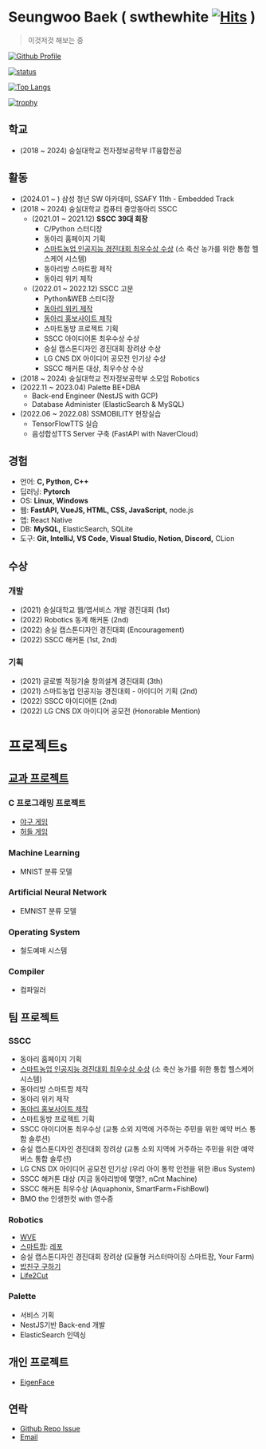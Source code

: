 # Seungwoo Baek ( swthewhite [![Hits](https://hits.seeyoufarm.com/api/count/incr/badge.svg?url=https%3A%2F%2Fgithub.com%2FSwtheWhite&count_bg=%2379C83D&title_bg=%23555555&icon=&icon_color=%23E7E7E7&title=hits&edge_flat=false)](https://hits.seeyoufarm.com) )


> 이것저것 해보는 중


[![Github Profile](https://github-readme-stats.vercel.app/api?username=swthewhite&hide=contribs&show_icons=true&include_all_commits=true&count_private=true)](https://github.com/swthewhite)

[![status](https://github-readme-streak-stats.herokuapp.com/?user=swthewhite)](#)

[![Top Langs](https://github-readme-stats.vercel.app/api/top-langs/?username=SwtheWhite&hide=Visual%20Basic)](https://github.com/anuraghazra/github-readme-stats)

[![trophy](https://github-profile-trophy.vercel.app/?username=swthewhite&theme=chalk&row=1&column=7)](https://github.com/ryo-ma/github-profile-trophy)  


## 학교
  * (2018 ~ 2024) 숭실대학교 전자정보공학부 IT융합전공


## 활동
- (2024.01 ~ ) 삼성 청년 SW 아카데미, SSAFY 11th - Embedded Track
- (2018 ~ 2024) 숭실대학교 컴퓨터 중앙동아리 SSCC
  - (2021.01 ~ 2021.12) __SSCC 39대 회장__
    - C/Python 스터디장
    - 동아리 홈페이지 기획
    - [스마트농업 인공지능 경진대회 최우수상 수상](https://news.naver.com/main/read.naver?mode=LSD&mid=sec&sid1=001&oid=003&aid=0010840259)
      (소 축산 농가를 위한 통합 헬스케어 시스템)
    - 동아리방 스마트팜 제작
    - 동아리 위키 제작
  - (2022.01 ~ 2022.12) SSCC 고문
    - Python&WEB 스터디장
    - [동아리 위키 제작](http://www.sscc.space)
    - [동아리 홍보사이트 제작](https://ssccpromotion.xyz/)
    - 스마트동방 프로젝트 기획
    - SSCC 아이디어톤 최우수상 수상
    - 숭실 캡스톤디자인 경진대회 장려상 수상
    - LG CNS DX 아이디어 공모전 인기상 수상
    - SSCC 해커톤 대상, 최우수상 수상
 - (2018 ~ 2024) 숭실대학교 전자정보공학부 소모임 Robotics
 - (2022.11 ~ 2023.04) Palette BE+DBA
   - Back-end Engineer (NestJS with GCP)
   - Database Administer (ElasticSearch & MySQL)
 - (2022.06 ~ 2022.08) SSMOBILITY 현장실습
   - TensorFlowTTS 실습
   - 음성합성TTS Server 구축 (FastAPI with NaverCloud)


## 경험
  * 언어: __C, Python, C++__
  * 딥러닝: __Pytorch__
  * OS: __Linux, Windows__
  * 웹: __FastAPI, VueJS, HTML, CSS, JavaScript,__ node.js
  * 앱: React Native
  * DB: __MySQL,__ ElasticSearch, SQLite
  * 도구: __Git, IntelliJ, VS Code, Visual Studio, Notion, Discord,__ CLion

## 수상
### 개발
- (2021) 숭실대학교 웹/앱서비스 개발 경진대회 (1st)
- (2022) Robotics 동계 해커톤 (2nd)
- (2022) 숭실 캡스톤디자인 경진대회 (Encouragement)
- (2022) SSCC 해커톤 (1st, 2nd)

### 기획
- (2021) 글로벌 적정기술 창의설계 경진대회 (3th)
- (2021) 스마트농업 인공지능 경진대회 - 아이디어 기획 (2nd)
- (2022) SSCC 아이디어톤 (2nd)
- (2022) LG CNS DX 아이디어 공모전 (Honorable Mention)



# 프로젝트s
## [교과 프로젝트](http://infocom.ssu.ac.kr/kor/undergraduate/0203.php)
### C 프로그래밍 프로젝트
- [야구 게임](https://github.com/swthewhite/C-Baseballproject)
- [허들 게임](https://github.com/swthewhite/C-Hurdleproject)
### Machine Learning
- MNIST 분류 모델
### Artificial Neural Network
- EMNIST 분류 모델
### Operating System
- 철도예매 시스템
### Compiler
- 컴파일러

## 팀 프로젝트
### SSCC
- 동아리 홈페이지 기획
- [스마트농업 인공지능 경진대회 최우수상 수상](https://news.naver.com/main/read.naver?mode=LSD&mid=sec&sid1=001&oid=003&aid=0010840259)
    (소 축산 농가를 위한 통합 헬스케어 시스템)
- 동아리방 스마트팜 제작
- 동아리 위키 제작
- [동아리 홍보사이트 제작](https://github.com/SoongSilComputingClub/2022-Promotion)
- 스마트동방 프로젝트 기획
- SSCC 아이디어톤 최우수상
    (교통 소외 지역에 거주하는 주민을 위한 예약 버스 통합 솔루션)
- 숭실 캡스톤디자인 경진대회 장려상
    (교통 소외 지역에 거주하는 주민을 위한 예약 버스 통합 솔루션)
- LG CNS DX 아이디어 공모전 인기상
    (우리 아이 통학 안전을 위한 iBus System)
- SSCC 해커톤 대상
    (지금 동아리방에 몇명?, nCnt Machine)
- SSCC 해커톤 최우수상
    (Aquaphonix, SmartFarm+FishBowl)
- BMO the 인생한컷 with 영수증 
    
### Robotics
- [WVE](https://github.com/ika9810/WVE)
- [스마트팜](https://robotics-official.github.io/2022-1Q-Project-SmartFarm_Front/): [레포](https://github.com/Robotics-official/2022-1Q-Project-SmartFarm_Arduino)
- 숭실 캡스톤디자인 경진대회 장려상
    (모듈형 커스터마이징 스마트팜, Your Farm)
- [밥친구 구하기](https://github.com/swthewhite/no-alone-meal)
- [Life2Cut](https://github.com/Robotics-official/2023-1Q-Project-Life2Cut)
  
### Palette
- 서비스 기획
- NestJS기반 Back-end 개발
- ElasticSearch 인덱싱 
    
## 개인 프로젝트
- [EigenFace](https://github.com/swthewhite/EigenFace)

## 연락
- [Github Repo Issue](https://github.com/swthewhite/swthewhite/issues)
- [Email](mailto:swthewhite@gmail.com)

<!-- Image definitions: Institutions and Groups -->
[SoongSil-university-infocom-url]: http://infocom.ssu.ac.kr
